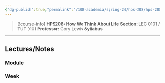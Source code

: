 ```yaml
---
{"dg-publish":true,"permalink":"/100-academia/spring-24/hps-208/hps-208/","tags":["university","cs","course-page"],"created":"2024-06-22T19:06:31.247-04:00","updated":"2024-09-09T23:19:23.009-04:00"}
---
```



> [!course-info] **HPS208: How We Think About Life**
> **Section:** LEC 0101 / TUT 0101
> **Professor:** Cory Lewis
> **Syllabus**

---
## Lectures/Notes

### Module



### Week


